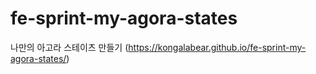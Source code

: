# fe-sprint-my-agora-states
나만의 아고라 스테이츠 만들기
(https://kongalabear.github.io/fe-sprint-my-agora-states/)

